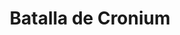 ﻿---
title: "Batalla de Cronium"
permalink: periodes_272.html
layout: periode
dataInici: -376
sidebar: periodes
pares:
  - 22:
    title: "Segunda guerra siciliana"
    dataInici: "(-410)"
    dataFi: "(-340)"

fills:
jocsPrincipals:
jocsEscenaris:
jocsEpoca:
  - title: "Tyrant: Battles of Carthage versus Syracuse"
    bggId: 8485
    escenari: "Cronium"

jocsEpocaEscenaris:
---

